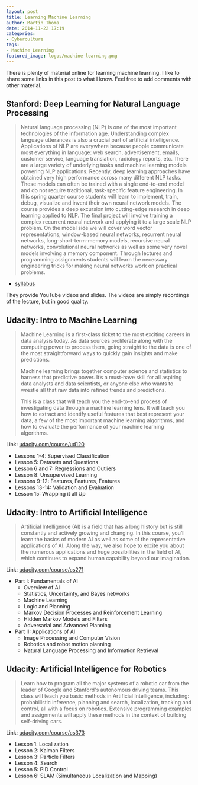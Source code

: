 ```yaml
---
layout: post
title: Learning Machine Learning
author: Martin Thoma
date: 2014-11-22 17:19
categories:
- Cyberculture
tags:
- Machine Learning
featured_image: logos/machine-learning.png
---
```


There is plenty of material online for learning machine learning. I like to
share some links in this post to what I know. Feel free to add comments with
other material.

## Stanford: Deep Learning for Natural Language Processing

> Natural language processing (NLP) is one of the most important technologies
> of the information age. Understanding complex language utterances is also a
> crucial part of artificial intelligence. Applications of NLP are everywhere
> because people communicate most everything in language: web search,
> advertisement, emails, customer service, language translation, radiology
> reports, etc. There are a large variety of underlying tasks and machine
> learning models powering NLP applications. Recently, deep learning approaches
> have obtained very high performance across many different NLP tasks. These
> models can often be trained with a single end-to-end model and do not require
> traditional, task-specific feature engineering. In this spring quarter course
> students will learn to implement, train, debug, visualize and invent their
> own neural network models. The course provides a deep excursion into
> cutting-edge research in deep learning applied to NLP. The final project will
> involve training a complex recurrent neural network and applying it to a
> large scale NLP problem. On the model side we will cover word vector
> representations, window-based neural networks, recurrent neural networks,
> long-short-term-memory models, recursive neural networks, convolutional
> neural networks as well as some very novel models involving a memory
> component. Through lectures and programming assignments students will learn
> the necessary engineering tricks for making neural networks work on practical
> problems.

* [syllabus](http://cs224d.stanford.edu/syllabus.html)

They provide YouTube videos and slides. The videos are simply recordings of
the lecture, but in good quality.

## Udacity: Intro to Machine Learning

> Machine Learning is a first-class ticket to the most exciting careers in data
> analysis today. As data sources proliferate along with the computing power to
> process them, going straight to the data is one of the most straightforward
> ways to quickly gain insights and make predictions.
>
>Machine learning brings together computer science and statistics to harness
>that predictive power. It’s a must-have skill for all aspiring data analysts
>and data scientists, or anyone else who wants to wrestle all that raw data
>into refined trends and predictions.
>
>This is a class that will teach you the end-to-end process of investigating
>data through a machine learning lens. It will teach you how to extract and
>identify useful features that best represent your data, a few of the most
>important machine learning algorithms, and how to evaluate the performance of
>your machine learning algorithms.

Link: [udacity.com/course/ud120](https://www.udacity.com/course/ud120)

* Lessons 1-4: Supervised Classification
* Lesson 5: Datasets and Questions
* Lesson 6 and 7: Regressions and Outliers
* Lesson 8: Unsupervised Learning
* Lessons 9-12: Features, Features, Features
* Lessons 13-14: Validation and Evaluation
* Lesson 15: Wrapping it all Up

## Udacity: Intro to Artificial Intelligence

> Artificial Intelligence (AI) is a field that has a long history but is still
> constantly and actively growing and changing. In this course, you’ll learn
> the basics of modern AI as well as some of the representative applications of
> AI. Along the way, we also hope to excite you about the numerous applications
> and huge possibilities in the field of AI, which continues to expand human
> capability beyond our imagination.

Link: [udacity.com/course/cs271](https://www.udacity.com/course/cs271)

* Part I: Fundamentals of AI
    * Overview of AI
    * Statistics, Uncertainty, and Bayes networks
    * Machine Learning
    * Logic and Planning
    * Markov Decision Processes and Reinforcement Learning
    * Hidden Markov Models and Filters
    * Adversarial and Advanced Planning
* Part II: Applications of AI
    * Image Processing and Computer Vision
    * Robotics and robot motion planning
    * Natural Language Processing and Information Retrieval

## Udacity: Artificial Intelligence for Robotics

> Learn how to program all the major systems of a robotic car from the leader
> of Google and Stanford's autonomous driving teams. This class will teach you
> basic methods in Artificial Intelligence, including: probabilistic inference,
> planning and search, localization, tracking and control, all with a focus on
> robotics. Extensive programming examples and assignments will apply these
> methods in the context of building self-driving cars.

Link: [udacity.com/course/cs373](https://www.udacity.com/course/cs373)

* Lesson 1: Localization
* Lesson 2: Kalman Filters
* Lesson 3: Particle Filters
* Lesson 4: Search
* Lesson 5: PID Control
* Lesson 6: SLAM (Simultaneous Localization and Mapping)
